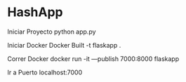 # HashApp

Iniciar Proyecto 
  python app.py

Iniciar Docker
  Docker Built -t flaskapp . 

Correr Docker
  docker run -it —publish 7000:8000  flaskapp

  Ir a Puerto localhost:7000
